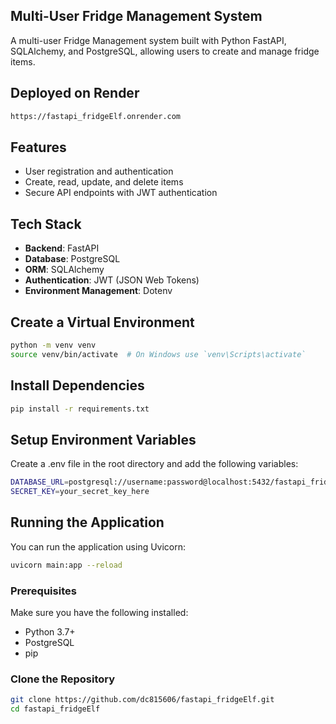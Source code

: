 ## Multi-User Fridge Management System

A multi-user Fridge Management system built with Python FastAPI, SQLAlchemy, and PostgreSQL, allowing users to create and manage fridge items.

## Deployed on Render
```bash
https://fastapi_fridgeElf.onrender.com
```

## Features

- User registration and authentication
- Create, read, update, and delete items
- Secure API endpoints with JWT authentication

## Tech Stack

- **Backend**: FastAPI
- **Database**: PostgreSQL
- **ORM**: SQLAlchemy
- **Authentication**: JWT (JSON Web Tokens)
- **Environment Management**: Dotenv

## Create a Virtual Environment
```bash
python -m venv venv
source venv/bin/activate  # On Windows use `venv\Scripts\activate`
```

## Install Dependencies

```bash
pip install -r requirements.txt
```

## Setup Environment Variables
Create a .env file in the root directory and add the following variables:

```bash
DATABASE_URL=postgresql://username:password@localhost:5432/fastapi_fridgeelf
SECRET_KEY=your_secret_key_here
```

## Running the Application
You can run the application using Uvicorn:
```bash
uvicorn main:app --reload

```

### Prerequisites

Make sure you have the following installed:

- Python 3.7+
- PostgreSQL
- pip

### Clone the Repository

```bash
git clone https://github.com/dc815606/fastapi_fridgeElf.git
cd fastapi_fridgeElf
